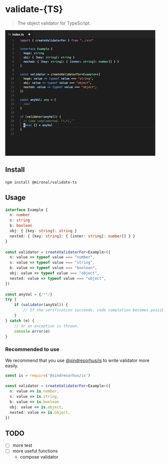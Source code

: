 # validate-{TS}

> The object validator for TypeScript.

![](./code.gif)

## Install

`npm install @mironal/validate-ts`

## Usage

```ts
interface Example {
  n: number
  s: string
  b: boolean
  obj: { [key: string]: string }
  nested: { [key: string]: { [inner: string]: number[] } }
}

const validator = createValidatorFor<Example>({
  n: value => typeof value === "number",
  s: value => typeof value === "string",
  b: value => typeof value === "boolean",
  obj: value => typeof value === "object",
  nested: value => typeof value === "object",
})

const anyVal = {/**/}
try {
    if (validator(anyVal)) {
        // If the verification succeeds, code completion becomes possible.
    }
} catch (e) {
    // Or an exception is thrown.
    console.error(e)
}
```

### Recommended to use

We recommend that you use [@sindresorhus/is](https://github.com/sindresorhus/is) to write validator more easily.

```ts
const is = require('@sindresorhus/is')

const validator = createValidatorFor<Example>({
  n: value => is.number,
  s: value => is.string,
  b: value => is.boolean
  obj: value => is.object,
  nested: value => is.object,
})
```

## TODO

- [ ] more test
- [ ] more useful functions
  - compose validator